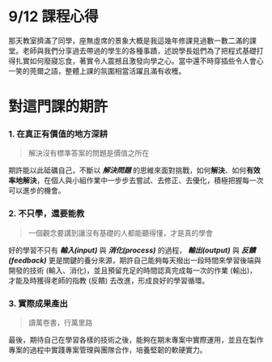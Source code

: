 # 9/12 課程心得
那天教室擠滿了同學，座無虛席的景象大概是我這幾年修課見過數一數二滿的課堂。老師與我們分享過去帶過的學生的各種事蹟，述說學長姐們為了把程式基礎打得扎實如何廢寢忘食，著實令人震撼且激發向學之心。當中還不時穿插些令人會心一笑的莞爾之語，整體上課的氛圍相當活躍且滿有收穫。
# 對這門課的期許
### 1. 在真正有價值的地方深耕
>解決沒有標準答案的問題是價值之所在
>
期許能以此砥礪自己，不斷以 __*解決問題*__ 的思維來面對挑戰，如何**解決**、如何**有效率地解決**，在個人與小組作業中一步步去嘗試、去修正、去優化，積極把握每一次可以進步的機會。
### 2. 不只學，還要能教
>一個觀念要講到讓沒有基礎的人都能聽得懂，才是真的學會
>
好的學習不只有 __*輸入(input)*__ 與 __*消化(process)*__ 的過程， __*輸出(output)*__ 與 __*反饋(feedback)*__ 更是關鍵的養分來源，期許自己能夠每天撥出一段時間來學習後端與開發的技術 (輸入、消化)，並且預留充足的時間認真完成每一次的作業 (輸出)，才能及時獲得老師的指教 (反饋) 去改進，形成良好的學習循環。
### 3. 實際成果產出
> 讀萬卷書，行萬里路
>
最後，期待自己在學習各樣的技術之後，能夠在期末專案中實際運用，並且在製作專案的過程中實踐專案管理與團隊合作，培養堅韌的軟硬實力。
